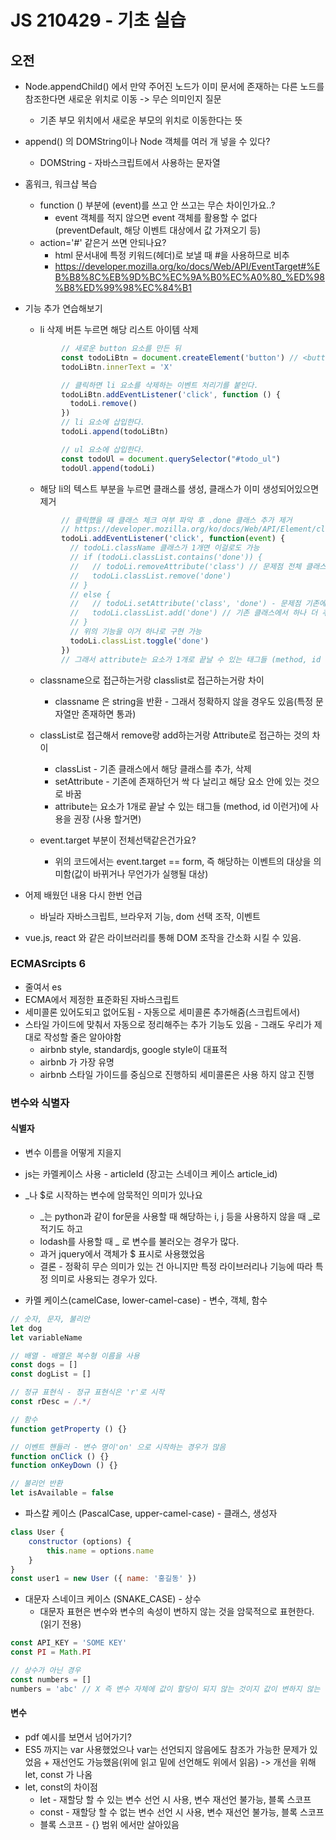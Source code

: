 # JS 210429 - 기초 실습



## 오전

- Node.appendChild() 에서 만약 주어진 노드가 이미 문서에 존재하는 다른 노드를 참조한다면 새로운 위치로 이동 -> 무슨 의미인지 질문
  - 기존 부모 위치에서 새로운 부모의 위치로 이동한다는 뜻
- append() 의 DOMString이나 Node 객체를 여러 개 넣을 수 있다?
  - DOMString - 자바스크립트에서 사용하는 문자열



- 홈워크, 워크샵 복습
  - function () 부분에 (event)를 쓰고 안 쓰고는 무슨 차이인가요..?
    - event 객체를 적지 않으면 event 객체를 활용할 수 없다 (preventDefault, 해당 이벤트 대상에서 값 가져오기 등)
  - action='#' 같은거 쓰면 안되나요? 
    - html 문서내에 특정 키워드(헤더)로 보낼 때 #을 사용하므로 비추
    - https://developer.mozilla.org/ko/docs/Web/API/EventTarget#%EB%B8%8C%EB%9D%BC%EC%9A%B0%EC%A0%80_%ED%98%B8%ED%99%98%EC%84%B1



- 기능 추가 연습해보기

  - li 삭제 버튼 누르면 해당 리스트 아이템 삭제

  ```js
          // 새로운 button 요소를 만든 뒤
          const todoLiBtn = document.createElement('button') // <button></button>
          todoLiBtn.innerText = 'X'
  
          // 클릭하면 li 요소를 삭제하는 이벤트 처리기를 붙인다.
          todoLiBtn.addEventListener('click', function () {
            todoLi.remove()
          })
          // li 요소에 삽입한다.
          todoLi.append(todoLiBtn)
  
          // ul 요소에 삽입한다.
          const todoUl = document.querySelector("#todo_ul")
          todoUl.append(todoLi)
  ```

  

  - 해당 li의 텍스트 부분을 누르면 클래스를 생성, 클래스가 이미 생성되어있으면 제거

  ```javascript
          // 클릭했을 때 클래스 체크 여부 파악 후 .done 클래스 추가 제거
          // https://developer.mozilla.org/ko/docs/Web/API/Element/classList
          todoLi.addEventListener('click', function(event) {
            // todoLi.className 클래스가 1개면 이걸로도 가능
            // if (todoLi.classList.contains('done')) {
            //   // todoLi.removeAttribute('class') // 문제점 전체 클래스가 날아감
            //   todoLi.classList.remove('done')
            // }
            // else {
            //   // todoLi.setAttribute('class', 'done') - 문제점 기존에 존재하던 클래스 다 날아가고 여기서 적힌 클래스만 적용됨
            //   todoLi.classList.add('done') // 기존 클래스에서 하나 더 추가
            // }
            // 위의 기능을 이거 하나로 구현 가능
            todoLi.classList.toggle('done')
          })
          // 그래서 attribute는 요소가 1개로 끝날 수 있는 태그들 (method, id 이런거)에 사용을 권장
  ```

  - classname으로 접근하는거랑 classlist로 접근하는거랑 차이
    - classname 은 string을 반환 - 그래서 정확하지 않을 경우도 있음(특정 문자열만 존재하면 통과)
  - classList로 접근해서 remove랑 add하는거랑 Attribute로 접근하는 것의 차이
    - classList - 기존 클래스에서 해당 클래스를 추가, 삭제
    - setAttribute - 기존에 존재하던거 싹 다 날리고 해당 요소 안에 있는 것으로 바꿈
    - attribute는 요소가 1개로 끝날 수 있는 태그들 (method, id 이런거)에 사용을 권장 (사용 할거면)

  - event.target 부분이 전체선택같은건가요?
    - 위의 코드에서는 event.target == form, 즉 해당하는 이벤트의 대상을 의미함(값이 바뀌거나 무언가가 실행될 대상)

  

- 어제 배웠던 내용 다시 한번 언급
  - 바닐라 자바스크립트, 브라우저 기능, dom 선택 조작, 이벤트 





- vue.js, react 와 같은 라이브러리를 통해 DOM 조작을 간소화 시킬 수 있음.





### ECMASrcipts 6

- 줄여서 es
- ECMA에서 제정한 표준화된 자바스크립트
- 세미콜론 있어도되고 없어도됨 - 자동으로 세미콜론 추가해줌(스크립트에서)
- 스타일 가이드에 맞춰서 자동으로 정리해주는 추가 기능도 있음 - 그래도 우리가 제대로 작성할 줄은 알아야함
  - airbnb style, standardjs, google style이 대표적
  - airbnb 가 가장 유명
  - airbnb 스타일 가이드를 중심으로 진행하되 세미콜론은 사용 하지 않고 진행





### 변수와 식별자



#### 식별자

- 변수 이름을 어떻게 지을지
- js는 카멜케이스 사용 - articleId (장고는 스네이크 케이스 article_id)
- _나 $로 시작하는 변수에 암묵적인 의미가 있나요
  - _는 python과 같이 for문을 사용할 때 해당하는 i, j 등을 사용하지 않을 때 _로 적기도 하고
  - lodash를 사용할 때 _ 로 변수를 불러오는 경우가 많다.
  - 과거 jquery에서 객체가 $ 표시로 사용했었음
  - 결론 - 정확히 무슨 의미가 있는 건 아니지만 특정 라이브러리나 기능에 따라 특정 의미로 사용되는 경우가 있다.



- 카멜 케이스(camelCase, lower-camel-case) - 변수, 객체, 함수

```js
// 숫자, 문자, 불리안
let dog
let variableName

// 배열 - 배열은 복수형 이름을 사용
const dogs = []
const dogList = []

// 정규 표현식 - 정규 표현식은 'r'로 시작
const rDesc = /.*/

// 함수
function getProperty () {}

// 이벤트 핸들러 - 변수 명이'on' 으로 시작하는 경우가 많음
function onClick () {}
function onKeyDown () {}

// 불리언 반환
let isAvailable = false
```

- 파스칼 케이스 (PascalCase, upper-camel-case) - 클래스, 생성자

```js
class User {
    constructor (options) {
        this.name = options.name
    }
}
const user1 = new User ({ name: '홍길동' })
```

- 대문자 스네이크 케이스 (SNAKE_CASE) - 상수
  - 대문자 표현은 변수와 변수의 속성이 변하지 않는 것을 암묵적으로 표현한다. (읽기 전용)

```js
const API_KEY = 'SOME KEY'
const PI = Math.PI

// 상수가 아닌 경우
const numbers = []
numbers = 'abc' // X 즉 변수 자체에 값이 할당이 되지 않는 것이지 값이 변하지 않는 것은 아님
```



#### 변수

- pdf 예시를 보면서 넘어가기?
- ES5 까지는 var 사용했었으나 var는 선언되지 않음에도 참조가 가능한 문제가 있었음 + 재선언도 가능했음(위에 읽고 밑에 선언해도 위에서 읽음) -> 개선을 위해 let, const 가 나옴
- let, const의 차이점
  - let - 재할당 할 수 있는 변수 선언 시 사용, 변수 재선언 불가능, 블록 스코프
  - const - 재할당 할 수 없는 변수 선언 시 사용, 변수 재선언 불가능, 블록 스코프
  - 블록 스코프 - {} 범위 에서만 살아있음